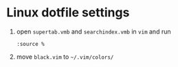 # Linux dotfile settings
1. open ```supertab.vmb``` and ```searchindex.vmb``` in ```vim``` and run 

    ```
    :source %
    ```

2. move ```black.vim``` to ```~/.vim/colors/```
